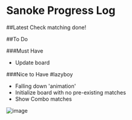 # Sanoke Progress Log

##Latest
Check matching done!

##To Do

###Must Have
* Update board

###Nice to Have #lazyboy
* Falling down 'animation' 
* Initialize board with no pre-existing matches
* Show Combo matches

![image](https://cloud.githubusercontent.com/assets/12347266/11629106/0af5432a-9d31-11e5-8ecb-eff7293bcd71.png)
